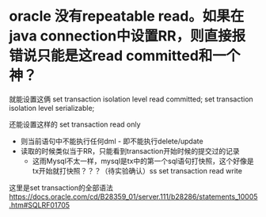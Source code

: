 
# oracle 没有repeatable read。如果在java connection中设置RR，则直接报错说只能是这read committed和一个神？
就能设置这俩
set transaction isolation level read committed;
set transaction isolation level serializable;

还能设置这样的
set transaction read only 
  - 则当前语句中不能执行任何dml - 即不能执行delete/update
  - 读取的时候类似当于RR，只能看到transaction开始时候的提交过的记录
    - 这雨Mysql不太一样，mysql是tx中的第一个sql语句打快照，这个好像是tx开始就打快照？？？（待实验确认）ss
set transaction read write

这里是set transaction的全部语法
https://docs.oracle.com/cd/B28359_01/server.111/b28286/statements_10005.htm#SQLRF01705
